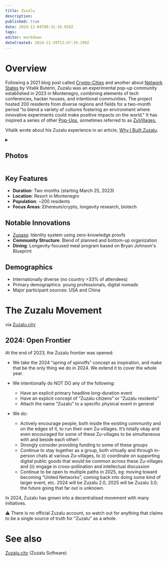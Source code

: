 ```yaml
---
title: Zuzalu
description: 
published: true
date: 2024-12-04T08:31:16.658Z
tags: 
editor: markdown
dateCreated: 2024-11-29T13:47:19.199Z
---
```


# Overview
Following a 2021 blog post called [Crypto-Cities](/Network-Societies/Crypto-Cities-VB) and another about [Network States](/Network-Societies/Network-States-VB) by Vitalik Buterin, Zuzalu was an experimental pop-up community established in 2023 in Montenegro, combining elements of tech conferences, hacker houses, and intentional communities. The project hosted 200 residents from diverse regions and fields for a two-month period "to blend a variety of cultures fostering an environment where innovative experiments could make positive impacts on the world." It has inspired a series of other [Pop-Ups](/Network-Societies/Pop-Ups), sometimes referred to as [ZuVillages.](/Network-Societies/Pop-ups/ZuVillage)

Vitalik wrote about his Zuzalu experience in an article, [Why I Built Zuzalu](/Network-Societies/Pop-Ups/Zuzalu/Why-VB).

<details>
  <summary>
    
## Photos</summary>
    
  ![vitalik_explaining_zuzalu.png](/vitalik_explaining_zuzalu.png)
  ![coordination_state_zuzalu_event_pic.png](/coordination_state_zuzalu_event_pic.png)
  ![zuzalu_dashboard_screenshot.png](/zuzalu_dashboard_screenshot.png)
  ![zuzalu_schedule.jpeg](/zuzalu_schedule.jpeg)
  ![zuzalu_townhall_activation.png](/zuzalu_townhall_activation.png)
 </details>

## Key Features
- **Duration**: Two months (starting March 25, 2023)
- **Location**: Resort in Montenegro
- **Population**: ~200 residents
- **Focus Areas**: Ethereum/crypto, longevity research, biotech


## Notable Innovations
- [Zupass](https://wiki.sove.re/Technology/Software/Zuzalu-City#technologies): Identity system using zero-knowledge proofs
- **Community Structure**: Blend of planned and bottom-up organization
- **Dining**: Longevity-focused meal program based on Bryan Johnson's Blueprint

## Demographics
- Internationally diverse (no country >33% of attendees)
- Primary demographics: young professionals, digital nomads
- Major participant sources: USA and China




# The Zuzalu Movement 
via [Zuzalu.city](https://zuzalu.gitbook.io/zuzalu-beta-docs/welcome/what-is-zuzalu#id-2023-first-zuzalu)

## 2024: Open Frontier

At the end of 2023, the Zuzalu frontier was opened:

* We take the 2024 “spring of spinoffs” concept as inspiration, and make that be the only thing we do in 2024. We extend it to cover the whole year.
* We intentionally do NOT DO any of the following:
    * Have an explicit primary headline long-duration event
    * Have an explicit concept of “Zuzalu citizens” or “Zuzalu residents”
    * Attach the name “Zuzalu” to a specific physical event in general
    
 * We do:
     * Actively encourage people, both inside the existing community and on the edges of it, to run their own Zu-villages. It’s totally okay and even encouraged for some of these Zu-villages to be simultaneous with and beside each other!
     * Strongly consider providing funding to some of these groups
     * Continue to stay together as a group, both virtually and through in-person chats at various Zu-villages, to (i) coordinate on supporting digital public goods that would be common across these Zu-villages and (ii) engage in cross-pollination and intellectual discussion
     * Continue to be open to multiple paths in 2025, eg: moving toward becoming “United Networks”, coming back into doing some kind of larger event, etc. 2024 will be Zuzalu 2.0, 2025 will be Zuzalu 3.0; the future going that far out is unknown.
     
In 2024, Zuzalu has grown into a decentralised movement with many initiatives. 

⚠️ There is no official Zuzalu account, so watch out for anything that claims to be a single source of truth for "Zuzalu" as a whole. 

# See also
[Zuzalu.city](/Technology/Software/Zuzalu-City) (Zuzalu Software)